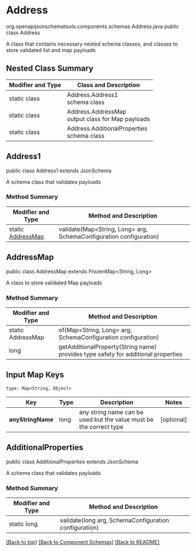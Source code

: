 # Address
org.openapijsonschematools.components.schemas.Address.java
public class Address

A class that contains necessary nested schema classes, and classes to store validated list and map payloads

## Nested Class Summary
| Modifier and Type | Class and Description |
| ----------------- | ---------------------- |
| static class | Address.Address1<br> schema class |
| static class | Address.AddressMap<br> output class for Map payloads |
| static class | Address.AdditionalProperties<br> schema class |

## Address1
public class Address1
extends JsonSchema

A schema class that validates payloads

### Method Summary
| Modifier and Type | Method and Description |
| ----------------- | ---------------------- |
| static [AddressMap](#addressmap) | validate(Map<String, Long> arg, SchemaConfiguration configuration) |

## AddressMap
public class AddressMap
extends FrozenMap<String, Long>

A class to store validated Map payloads

### Method Summary
| Modifier and Type | Method and Description |
| ----------------- | ---------------------- |
| static AddressMap | of(Map<String, Long> arg, SchemaConfiguration configuration) |
| long | getAdditionalProperty(String name)<br>provides type safety for additional properties |

## Input Map Keys
```
type: Map<String, Object>
```
Key | Type |  Description | Notes
------------ | ------------- | ------------- | -------------
**anyStringName** | long | any string name can be used but the value must be the correct type | [optional]

## AdditionalProperties
public class AdditionalProperties
extends JsonSchema

A schema class that validates payloads

### Method Summary
| Modifier and Type | Method and Description |
| ----------------- | ---------------------- |
| static long | validate(long arg, SchemaConfiguration configuration) |

[[Back to top]](#top) [[Back to Component Schemas]](../../../README.md#Component-Schemas) [[Back to README]](../../../README.md)
